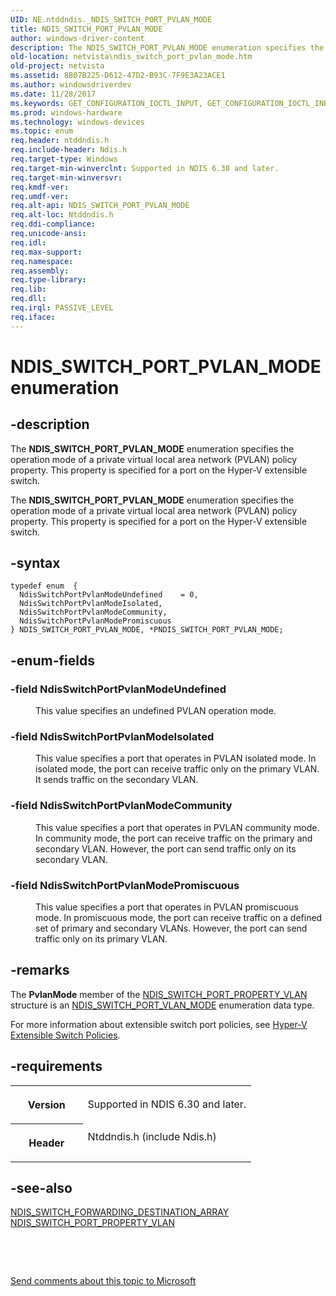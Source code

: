 ```yaml
---
UID: NE.ntddndis._NDIS_SWITCH_PORT_PVLAN_MODE
title: NDIS_SWITCH_PORT_PVLAN_MODE
author: windows-driver-content
description: The NDIS_SWITCH_PORT_PVLAN_MODE enumeration specifies the operation mode of a private virtual local area network (PVLAN) policy property. This property is specified for a port on the Hyper-V extensible switch.
old-location: netvista\ndis_switch_port_pvlan_mode.htm
old-project: netvista
ms.assetid: 8B07B225-D612-47D2-B93C-7F9E3A23ACE1
ms.author: windowsdriverdev
ms.date: 11/28/2017
ms.keywords: GET_CONFIGURATION_IOCTL_INPUT, GET_CONFIGURATION_IOCTL_INPUT, *PGET_CONFIGURATION_IOCTL_INPUT
ms.prod: windows-hardware
ms.technology: windows-devices
ms.topic: enum
req.header: ntddndis.h
req.include-header: Ndis.h
req.target-type: Windows
req.target-min-winverclnt: Supported in NDIS 6.30 and later.
req.target-min-winversvr: 
req.kmdf-ver: 
req.umdf-ver: 
req.alt-api: NDIS_SWITCH_PORT_PVLAN_MODE
req.alt-loc: Ntddndis.h
req.ddi-compliance: 
req.unicode-ansi: 
req.idl: 
req.max-support: 
req.namespace: 
req.assembly: 
req.type-library: 
req.lib: 
req.dll: 
req.irql: PASSIVE_LEVEL
req.iface: 
---
```


# NDIS_SWITCH_PORT_PVLAN_MODE enumeration



## -description
<p>
<p>The <b>NDIS_SWITCH_PORT_PVLAN_MODE</b> enumeration specifies the operation mode of a private virtual local area network (PVLAN) policy property. This property is specified for a port on the Hyper-V extensible switch.</p>
</p>
<p>The <b>NDIS_SWITCH_PORT_PVLAN_MODE</b> enumeration specifies the operation mode of a private virtual local area network (PVLAN) policy property. This property is specified for a port on the Hyper-V extensible switch.</p>


## -syntax

````
typedef enum  { 
  NdisSwitchPortPvlanModeUndefined    = 0,
  NdisSwitchPortPvlanModeIsolated,
  NdisSwitchPortPvlanModeCommunity,
  NdisSwitchPortPvlanModePromiscuous
} NDIS_SWITCH_PORT_PVLAN_MODE, *PNDIS_SWITCH_PORT_PVLAN_MODE;
````


## -enum-fields
<dl>

### -field <a id="NdisSwitchPortPvlanModeUndefined"></a><a id="ndisswitchportpvlanmodeundefined"></a><a id="NDISSWITCHPORTPVLANMODEUNDEFINED"></a><b>NdisSwitchPortPvlanModeUndefined</b>

<dd>
<p>This value specifies an undefined PVLAN operation mode.</p>
</dd>

### -field <a id="NdisSwitchPortPvlanModeIsolated"></a><a id="ndisswitchportpvlanmodeisolated"></a><a id="NDISSWITCHPORTPVLANMODEISOLATED"></a><b>NdisSwitchPortPvlanModeIsolated</b>

<dd>
<p>This value specifies a port that operates in PVLAN isolated mode. In isolated mode, the port can receive traffic only on the primary VLAN. It sends traffic on the secondary VLAN.</p>
</dd>

### -field <a id="NdisSwitchPortPvlanModeCommunity"></a><a id="ndisswitchportpvlanmodecommunity"></a><a id="NDISSWITCHPORTPVLANMODECOMMUNITY"></a><b>NdisSwitchPortPvlanModeCommunity</b>

<dd>
<p>This value specifies a port that operates in PVLAN community mode. In community mode, the port can receive traffic on the primary and secondary VLAN. However, the port can send traffic only on its secondary VLAN.</p>
</dd>

### -field <a id="NdisSwitchPortPvlanModePromiscuous"></a><a id="ndisswitchportpvlanmodepromiscuous"></a><a id="NDISSWITCHPORTPVLANMODEPROMISCUOUS"></a><b>NdisSwitchPortPvlanModePromiscuous</b>

<dd>
<p>This value specifies a port that operates in PVLAN promiscuous mode. In promiscuous mode, the port can receive traffic on a defined set of primary and secondary VLANs. However, the port can send traffic only on its primary VLAN.</p>
</dd>
</dl>

## -remarks
<p>The <b>PvlanMode</b> member of the <a href="..\ntddndis\ns-ntddndis--ndis-switch-port-property-vlan.md">NDIS_SWITCH_PORT_PROPERTY_VLAN</a> structure is an <a href="..\ntddndis\ne-ntddndis--ndis-switch-port-vlan-mode.md">NDIS_SWITCH_PORT_VLAN_MODE</a> enumeration data type. 

</p>

<p>For more information about extensible switch port policies, see <a href="NULL">Hyper-V Extensible Switch Policies</a>.

</p>

## -requirements
<table>
<tr>
<th width="30%">
<p>Version</p>
</th>
<td width="70%">
<p>Supported in NDIS 6.30 and later.</p>
</td>
</tr>
<tr>
<th width="30%">
<p>Header</p>
</th>
<td width="70%">
<dl>
<dt>Ntddndis.h (include Ndis.h)</dt>
</dl>
</td>
</tr>
</table>

## -see-also
<dl>
<dt><b></b></dt>
<dt>
<a href="..\ndis\ns-ndis--ndis-switch-forwarding-destination-array.md">NDIS_SWITCH_FORWARDING_DESTINATION_ARRAY</a>
</dt>
<dt>
<a href="..\ntddndis\ns-ntddndis--ndis-switch-port-property-vlan.md">NDIS_SWITCH_PORT_PROPERTY_VLAN</a>
</dt>
</dl>
<p> </p>
<p> </p>
<p><a href="mailto:wsddocfb@microsoft.com?subject=Documentation%20feedback [netvista\netvista]:%20NDIS_SWITCH_PORT_PVLAN_MODE enumeration%20 RELEASE:%20(11/28/2017)&amp;body=%0A%0APRIVACY STATEMENT%0A%0AWe use your feedback to improve the documentation. We don't use your email address for any other purpose, and we'll remove your email address from our system after the issue that you're reporting is fixed. While we're working to fix this issue, we might send you an email message to ask for more info. Later, we might also send you an email message to let you know that we've addressed your feedback.%0A%0AFor more info about Microsoft's privacy policy, see http://privacy.microsoft.com/en-us/default.aspx." title="Send comments about this topic to Microsoft">Send comments about this topic to Microsoft</a></p>
